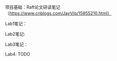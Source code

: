 项目基础：Raft论文研读笔记（https://www.cnblogs.com/JayV/p/15955210.html）

Lab1笔记：

Lab2笔记:

Lab3笔记：

Lab4: TODO
